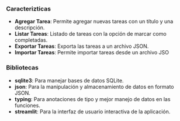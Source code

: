 ### Caracterizticas

- **Agregar Tarea**: Permite agregar nuevas tareas con un título y una descripción.
- **Listar Tareas**: Listado de tareas con la opción de marcar como completadas.
- **Exportar Tareas**: Exporta las tareas a un archivo JSON.
- **Importar Tareas**: Permite importar tareas desde un archivo JSO

### Bibliotecas
- **sqlite3**: Para manejar bases de datos SQLite.
- **json**: Para la manipulación y almacenamiento de datos en formato JSON.
- **typing**: Para anotaciones de tipo y mejor manejo de datos en las funciones.
- **streamlit**: Para la interfaz de usuario interactiva de la aplicación.